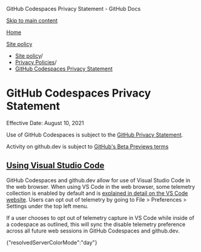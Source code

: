 GitHub Codespaces Privacy Statement - GitHub Docs

[Skip to main content](#main-content)

[Home](/es)

[Site policy](/es/site-policy)

* [Site policy](/es/site-policy)/
* [Privacy Policies](/es/site-policy/privacy-policies)/
* [GitHub Codespaces Privacy Statement](/es/site-policy/privacy-policies/github-codespaces-privacy-statement)

GitHub Codespaces Privacy Statement
==========

Effective Date: August 10, 2021

Use of GitHub Codespaces is subject to the [GitHub Privacy Statement](/es/site-policy/privacy-policies/github-privacy-statement).

Activity on github.dev is subject to [GitHub's Beta Previews terms](/es/site-policy/github-terms/github-terms-of-service#j-beta-previews)

[Using Visual Studio Code](#using-visual-studio-code)
----------

GitHub Codespaces and github.dev allow for use of Visual Studio Code in the web browser. When using VS Code in the web browser, some telemetry collection is enabled by default and is [explained in detail on the VS Code website](https://code.visualstudio.com/docs/getstarted/telemetry). Users can opt out of telemetry by going to File \> Preferences \> Settings under the top left menu.

If a user chooses to opt out of telemetry capture in VS Code while inside of a codespace as outlined, this will sync the disable telemetry preference across all future web sessions in GitHub Codespaces and github.dev.

{"resolvedServerColorMode":"day"}
